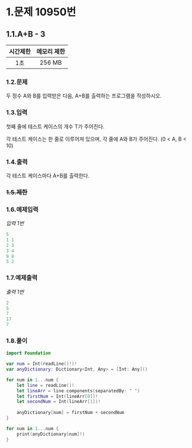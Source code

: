 # 1.문제 10950번

## 1.1.A+B - 3

시간제한|메모리 제한
|:---:|:---:|
|1초|256 MB

### 1.2.문제
두 정수 A와 B를 입력받은 다음, A+B를 출력하는 프로그램을 작성하시오.

### 1.3.입력
첫째 줄에 테스트 케이스의 개수 T가 주어진다.

각 테스트 케이스는 한 줄로 이루어져 있으며, 각 줄에 A와 B가 주어진다. (0 < A, B < 10)

### 1.4.출력
각 테스트 케이스마다 A+B를 출력한다.

### ~~1.5.제한~~

### 1.6.예제입력
*입력 1번*
```swift
5
1 1
2 3
3 4
9 8
5 2
```


### 1.7.예제출력
*출력 1번*
```swift
2
5
7
17
7
 ```


### 1.8.풀이
```swift
import Foundation

var num = Int(readLine()!)!
var anyDictionary: Dictionary<Int, Any> = [Int: Any]()

for num in 1...num {
    let line = readLine()!
    let lineArr = line.components(separatedBy: " ")
    let firstNum = Int(lineArr[0])!
    let secondNum = Int(lineArr[1])!
    
    anyDictionary[num] = firstNum + secondNum
}

for num in 1...num {
    print(anyDictionary[num]!)
}
```

